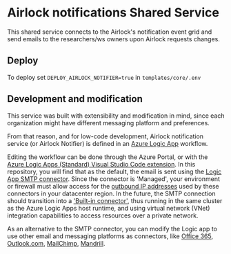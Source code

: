 # Airlock notifications Shared Service

This shared service connects to the Airlock's notification event grid and send emails to the researchers/ws owners upon Airlock requests changes.

## Deploy

To deploy set `DEPLOY_AIRLOCK_NOTIFIER=true` in `templates/core/.env`

## Development and modification

This service was built with extensibility and modification in mind, since each organization might have different messaging platform and preferences.

From that reason, and for low-code development, Airlock notification service (or Airlock Notifier) is defined in an [Azure Logic App](https://docs.microsoft.com/en-us/azure/logic-apps/) workflow.

Editing the workflow can be done through the Azure Portal, or with the [Azure Logic Apps (Standard) Visual Studio Code extension](https://docs.microsoft.com/en-us/azure/logic-apps/create-single-tenant-workflows-visual-studio-code).
In this repository, you will find that as the default, the email is sent using the [Logic App SMTP connector](https://docs.microsoft.com/en-us/azure/connectors/connectors-create-api-smtp). 
Since the connector is 'Managed', your environment or firewall must allow access for the [outbound IP addresses](https://docs.microsoft.com/en-us/connectors/common/outbound-ip-addresses) used by these connectors in your datacenter region. In the future, the SMTP connection should transition into a ['Built-in connector'](https://docs.microsoft.com/en-us/azure/connectors/apis-list#connector-categories), thus running in the same cluster as the Azure Logic Apps host runtime, and using virtual network (VNet) integration capabilities to access resources over a private network.

As an alternative to the SMTP connector, you can modify the Logic app to use other email and messaging platforms as connectors, like [Office 365](https://docs.microsoft.com/en-us/azure/connectors/connectors-create-api-office365-outlook), 
[Outlook.com](https://docs.microsoft.com/en-us/azure/connectors/connectors-create-api-outlook), [MailChimp](https://docs.microsoft.com/en-us/connectors/mailchimp/), [Mandrill](https://docs.microsoft.com/en-us/connectors/mandrill/).
